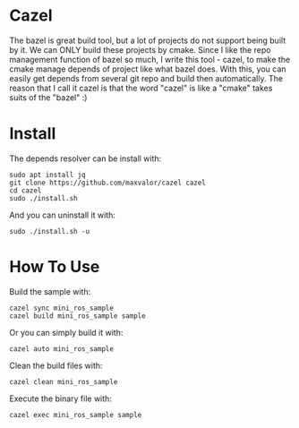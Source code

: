 # Cazel
The bazel is great build tool, but a lot of projects do not support being built by it. We can ONLY build these projects by cmake. Since I like the repo management function of bazel so much, I write this tool - cazel, to make the cmake manage depends of project like what bazel does. With this, you can easily get depends from several git repo and build then automatically. The reason that I call it cazel is that the word "cazel" is like a "cmake" takes suits of the "bazel" :)

# Install
The depends resolver can be install with:

    sudo apt install jq
    git clone https://github.com/maxvalor/cazel cazel
    cd cazel
    sudo ./install.sh

And you can uninstall it with:

    sudo ./install.sh -u

# How To Use
Build the sample with:

    cazel sync mini_ros_sample
    cazel build mini_ros_sample sample

Or you can simply build it with:

    cazel auto mini_ros_sample

Clean the build files with:

    cazel clean mini_ros_sample

Execute the binary file with:

    cazel exec mini_ros_sample sample

